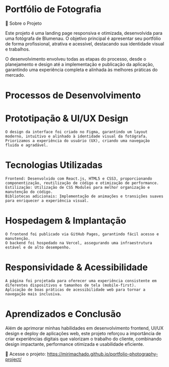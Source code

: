 

# Portfólio de Fotografia

📌 Sobre o Projeto

Este projeto é uma landing page responsiva e otimizada, desenvolvida para uma fotógrafa de Blumenau. O objetivo principal é apresentar seu portfólio de forma profissional, atrativa e acessível, destacando sua identidade visual e trabalhos.

O desenvolvimento envolveu todas as etapas do processo, desde o planejamento e design até a implementação e publicação da aplicação, garantindo uma experiência completa e alinhada às melhores práticas do mercado.
# Processos de Desenvolvimento
# Prototipação & UI/UX Design

    O design da interface foi criado no Figma, garantindo um layout moderno, intuitivo e alinhado à identidade visual da fotógrafa.
    Priorizamos a experiência do usuário (UX), criando uma navegação fluida e agradável.

# Tecnologias Utilizadas

    Frontend: Desenvolvido com React.js, HTML5 e CSS3, proporcionando componentização, reutilização de código e otimização de performance.
    Estilização: Utilização de CSS Modules para melhor organização e manutenção do código.
    Bibliotecas adicionais: Implementação de animações e transições suaves para enriquecer a experiência visual.

# Hospedagem & Implantação

    O frontend foi publicado via GitHub Pages, garantindo fácil acesso e manutenção.
    O backend foi hospedado na Vercel, assegurando uma infraestrutura estável e de alto desempenho.

# Responsividade & Acessibilidade

    A página foi projetada para oferecer uma experiência consistente em diferentes dispositivos e tamanhos de tela (mobile-first).
    Aplicação de boas práticas de acessibilidade web para tornar a navegação mais inclusiva.

# Aprendizados e Conclusão

Além de aprimorar minhas habilidades em desenvolvimento frontend, UI/UX design e deploy de aplicações web, este projeto reforçou a importância de criar experiências digitais que valorizam o trabalho do cliente, combinando design impactante, performance otimizada e usabilidade eficiente.

🔗 Acesse o projeto: https://mirimachado.github.io/portfolio-photography-project/
